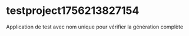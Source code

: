 # testproject1756213827154
Application de test avec nom unique pour vérifier la génération complète
